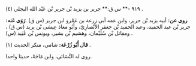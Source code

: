 ٩١٩ -** س ق:** جرير بن يزيد بْن جرير بْن عَبْد الله البجلي (٤) .

**روى عن:** أبيه يزيد بْن جرير، وابن عمه أبي زرعة بن عَمْرو ابن جرير (س ق) .**رَوَى عَنه:** جرير بْن عبد الحميد، وعبد الحميد بْن جعفر الأَنْصارِيّ، وأَبُو معاذ عِيسَى بْن يزيد (س ق) ، ومقاتل بْن سُلَيْمان، وهشيم بْن بشير، ويونس بْن عُبَيد (س) .

**قال أَبُو زُرْعَة:** شامي، منكر الحديث (١) .

روى له النَّسَائي، وابن مَاجَهْ، حديثا واحدا.